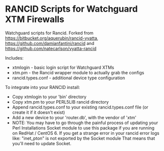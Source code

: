 RANCID Scripts for Watchguard XTM Firewalls
======

Watchguard scripts for Rancid.  Forked from
https://bitbucket.org/aquerubin/rancid-vyatta, https://github.com/damianfantini/rancid and https://github.com/natecarlson/vyatta-rancid

Includes:

* xtmlogin - basic login script for Watchguard XTMs
* xtm.pm - the Rancid wrapper module to actually grab the configs
* rancid.types.conf - additional device type configuration

To integrate into your RANCID install:

* Copy xtmlogin to your 'bin' directory
* Copy xtm.pm to your PERL5LIB rancid directory
* Append rancid.types.conf to your existing rancid.types.conf file (or create it if it doesn't exist)
* Add a new device to your 'router.db', with the vendor of 'xtm'
* NOTE: You may have to go through the painful process of updating your Perl Installations Socket module to use this package if you are running on RedHat / CentOS 6. If you get a strange error in your rancid error logs like: 
"inet_pton" is not exported by the Socket module
That means that you'll need to update Socket.
